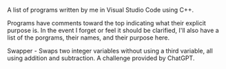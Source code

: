 A list of programs written by me in Visual Studio Code using C++.

Programs have comments toward the top indicating what their explicit purpose is.
In the event I forget or feel it should be clarified, I'll also have a list of the porgrams, their names, and their purpose here.

 Swapper - Swaps two integer variables without using a third variable, all using addition and subtraction.
		A challenge provided by ChatGPT.
